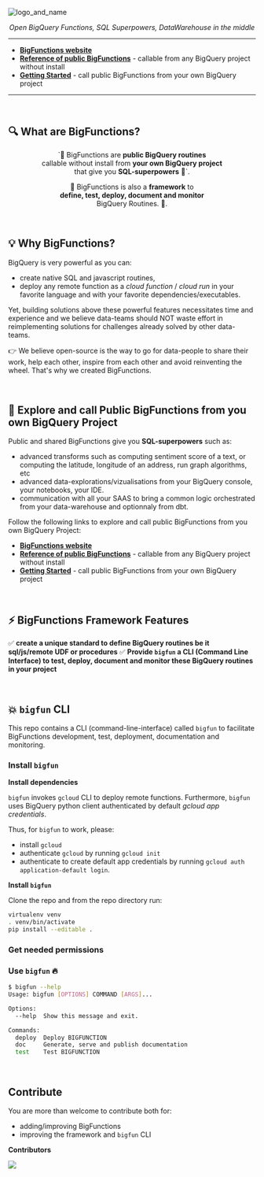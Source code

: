 ![logo_and_name](https://user-images.githubusercontent.com/111615732/186508787-6af04ed0-4750-4c49-926a-eacfd4a3dfbb.png)
<p align="center">
    <em>Open BigQuery Functions, SQL Superpowers, DataWarehouse in the middle</em>
</p>

---

- **<a href="https://unytics.github.io/bigfunctions/" target="_blank">BigFunctions website</a>**
- **<a href="https://unytics.github.io/bigfunctions/reference/" target="_blank">Reference of public BigFunctions</a>** - callable from any BigQuery project without install
- **<a href="https://unytics.io/bigfunctions/getting_started/" target="_blank">Getting Started</a>** - call public BigFunctions from your own BigQuery project

---

<br>

## 🔍️ What are BigFunctions?

<p align="center">
    `🚀 BigFunctions are <strong>public BigQuery routines</strong><br>callable without install from <strong>your own BigQuery project</strong><br>that give you <strong>SQL-superpowers</strong> 💪`.
</p>
<p align="center">
    🚀 BigFunctions is also a <strong>framework</strong> to<br><strong>define, test, deploy, document and monitor</strong><br>BigQuery Routines. 🔨.
</p>

<br>

## 💡 Why BigFunctions?

BigQuery is very powerful as you can:
- create native SQL and javascript routines,
- deploy any remote function as a *cloud function* / *cloud run* in your favorite language and with your favorite dependencies/executables.

Yet, building solutions above these powerful features necessitates time and experience and we believe data-teams should NOT waste effort in reimplementing solutions for challenges already solved by other data-teams.

👉 We believe open-source is the way to go for data-people to share their work, help each other, inspire from each other and avoid reinventing the wheel. That's why we created BigFunctions.

<br>

## 👀 Explore and call Public BigFunctions from you own BigQuery Project

Public and shared BigFunctions give you **SQL-superpowers** such as:

- advanced transforms such as computing sentiment score of a text, or computing the latitude, longitude of an address, run graph algorithms, etc
- advanced data-explorations/vizualisations from your BigQuery console, your notebooks, your IDE.
- communication with all your SAAS to bring a common logic orchestrated from your data-warehouse and optionnaly from dbt.

Follow the following links to explore and call public BigFunctions from you own BigQuery Project:

- **<a href="https://unytics.github.io/bigfunctions/" target="_blank">BigFunctions website</a>**
- **<a href="https://unytics.github.io/bigfunctions/reference/" target="_blank">Reference of public BigFunctions</a>** - callable from any BigQuery project without install
- **<a href="https://unytics.io/bigfunctions/getting_started/" target="_blank">Getting Started</a>** - call public BigFunctions from your own BigQuery project


<br>

## ⚡️ BigFunctions Framework Features

✅ **create a unique standard to define BigQuery routines be it sql/js/remote UDF or procedures**
✅ **Provide `bigfun` a CLI (Command Line Interface) to test, deploy, document and monitor these BigQuery routines in your project**

<br>


## 💥 `bigfun` CLI

This repo contains a CLI (command-line-interface) called `bigfun` to facilitate BigFunctions development, test, deployment, documentation and monitoring.

### Install `bigfun`

**Install dependencies**

`bigfun` invokes `gcloud` CLI to deploy remote functions. Furthermore, `bigfun` uses BigQuery python client authenticated by default *gcloud app credentials*.

Thus, for `bigfun` to work, please:

- install `gcloud`
- authenticate `gcloud` by running `gcloud init`
- authenticate to create default app credentials by running `gcloud auth application-default login`.

**Install `bigfun`**

Clone the repo and from the repo directory run:

``` sh
virtualenv venv
. venv/bin/activate
pip install --editable .
```


### Get needed permissions


### Use `bigfun` 🔥

``` sh
$ bigfun --help
Usage: bigfun [OPTIONS] COMMAND [ARGS]...

Options:
  --help  Show this message and exit.

Commands:
  deploy  Deploy BIGFUNCTION
  doc     Generate, serve and publish documentation
  test    Test BIGFUNCTION
```

<br>

## Contribute

You are more than welcome to contribute both for:

- adding/improving BigFunctions
- improving the framework and `bigfun` CLI

**Contributors**

<a href="https://github.com/unytics/bigfunctions/graphs/contributors">
  <img src="https://contrib.rocks/image?repo=unytics/bigfunctions" />
</a>
